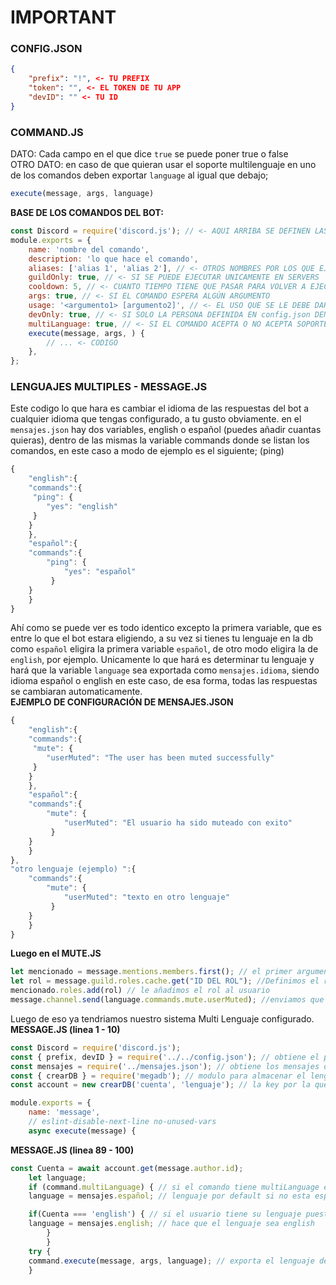 # IMPORTANT
### CONFIG.JSON
```json
{
	"prefix": "!", <- TU PREFIX
	"token": "", <- EL TOKEN DE TU APP
	"devID": "" <- TU ID
}

```
### COMMAND.JS
DATO: Cada campo en el que dice `true` se puede poner true o false                                                                                                               
OTRO DATO: en caso de que quieran usar el soporte multilenguaje en uno de los comandos deben exportar `language` al igual que debajo;
```js 
execute(message, args, language)
```
**BASE DE LOS COMANDOS DEL BOT:**
```js
const Discord = require('discord.js'); // <- AQUI ARRIBA SE DEFINEN LAS DEPENDECIAS
module.exports = {
	name: 'nombre del comando',
	description: 'lo que hace el comando',
	aliases: ['alias 1', 'alias 2'], // <- OTROS NOMBRES POR LOS QUE EJECUTAR TU COMANDO
	guildOnly: true, // <- SI SE PUEDE EJECUTAR UNICAMENTE EN SERVERS
	cooldown: 5, // <- CUANTO TIEMPO TIENE QUE PASAR PARA VOLVER A EJECUTAR EL COMANDO (EN SEGUNDOS, EN message.js YA SE CONVIERTE A MILISEGUNDOS)
	args: true, // <- SI EL COMANDO ESPERA ALGÚN ARGUMENTO
	usage: '<argumento1> [argumento2]', // <- EL USO QUE SE LE DEBE DAR AL COMANDO(NO PONGAS EL PREFIX, EL BOT YA LO HACE Y <> SON PARA OBLIGATORIAS Y [] PARA OPCIONALES)
	devOnly: true, // <- SI SOLO LA PERSONA DEFINIDA EN config.json DENTRO DE `devID` PUEDE USAR EL COMANDO
	multiLanguage: true, // <- SI EL COMANDO ACEPTA O NO ACEPTA SOPORTE MULTILENGUAJE
	execute(message, args, ) { 
		// ... <- CODIGO
	},
};
```
### LENGUAJES MULTIPLES - MESSAGE.JS
Este codigo lo que hara es cambiar el idioma de las respuestas del bot a cualquier idioma que tengas configurado, a tu gusto obviamente.
en el `mensajes.json` hay dos variables, english o español (puedes añadir cuantas quieras), dentro de las mismas la variable commands donde se listan los comandos, en este caso a modo de ejemplo es el siguiente; (ping)
```js
{
    "english":{
    "commands":{
     "ping": {
        "yes": "english" 
     }
    }
    },
    "español":{
    "commands":{
        "ping": {
            "yes": "español" 
         }
    }
    }
}
```
Ahí como se puede ver es todo identico excepto la primera variable, que es entre lo que el bot estara eligiendo, a su vez si tienes tu lenguaje en la db como `español` eligira la primera variable `español`, de otro modo eligira la de `english`, por ejemplo.
Unicamente lo que hará es determinar tu lenguaje y hará que la variable `language` sea exportada como `mensajes.idioma`, siendo idioma español o english en este caso, de esa forma, todas las respuestas se cambiaran automaticamente.                                                                                                                       
**EJEMPLO DE CONFIGURACIÓN DE MENSAJES.JSON**
```js
{
    "english":{
    "commands":{
     "mute": {
        "userMuted": "The user has been muted successfully" 
     }
    }
    },
    "español":{
    "commands":{
        "mute": {
            "userMuted": "El usuario ha sido muteado con exito" 
         }
    }
    }
},
"otro lenguaje (ejemplo) ":{
    "commands":{
        "mute": {
            "userMuted": "texto en otro lenguaje" 
         }
    }
    }
}
```
**Luego en el MUTE.JS**
```js
let mencionado = message.mentions.members.first(); // el primer argumento es una mención
let rol = message.guild.roles.cache.get("ID DEL ROL"); //Definimos el rol
mencionado.roles.add(rol) // le añadimos el rol al usuario
message.channel.send(language.commands.mute.userMuted); //enviamos que el usuario fue muteado
```
Luego de eso ya tendriamos nuestro sistema Multi Lenguaje configurado.                                                                                                           
**MESSAGE.JS (linea 1 - 10)**
```js
const Discord = require('discord.js');
const { prefix, devID } = require('../../config.json'); // obtiene el prefix y la id del dueño de config.json
const mensajes = require('../mensajes.json'); // obtiene los mensajes de mensajes.json
const { crearDB } = require('megadb'); // modulo para almacenar el lenguaje de cada usuario
const account = new crearDB('cuenta', 'lenguaje'); // la key por la que se obtiene el lenguaje del usuario

module.exports = {
	name: 'message',
	// eslint-disable-next-line no-unused-vars
	async execute(message) {
```
**MESSAGE.JS (linea 89 - 100)**
```js
const Cuenta = await account.get(message.author.id);
	let language;
	if (command.multiLanguage) { // si el comando tiene multiLanguage en true
	language = mensajes.español; // lenguaje por default si no esta especificado en la base de datos

	if(Cuenta === 'english') { // si el usuario tiene su lenguaje puesto en english (inglés)
	language = mensajes.english; // hace que el lenguaje sea english
        }
        }
	try {
	command.execute(message, args, language); // exporta el lenguaje del usuario
	}
```
